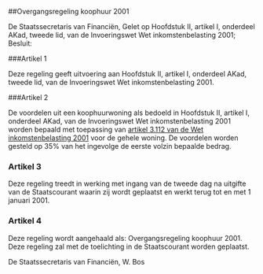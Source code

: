 <meta http-equiv='Content-Type' content='text/html; charset=utf-8' />

##Overgangsregeling koophuur 2001

De Staatssecretaris van Financiën,
Gelet op Hoofdstuk II, artikel I, onderdeel AKad, tweede lid, van de Invoeringswet Wet inkomstenbelasting 2001;
Besluit:  

###Artikel 1 

Deze regeling geeft uitvoering aan Hoofdstuk II, artikel I, onderdeel AKad, tweede lid, van de Invoeringswet Wet inkomstenbelasting 2001.

###Artikel 2 

De voordelen uit een koophuurwoning als bedoeld in Hoofdstuk II, artikel I, onderdeel AKad, van de Invoeringswet Wet inkomstenbelasting 2001 worden bepaald met toepassing van [artikel 3.112 van de Wet inkomstenbelasting 2001](../../../../../wet/wet/inkomstenbelasting/2001/BWBR0011353/README.md) voor de gehele woning. De voordelen worden gesteld op 35% van het ingevolge de eerste volzin bepaalde bedrag.

### Artikel  3  

Deze regeling treedt in werking met ingang van de tweede dag na uitgifte van de Staatscourant waarin zij wordt geplaatst en werkt terug tot en met 1 januari 2001. 

### Artikel  4  

Deze regeling wordt aangehaald als: Overgangsregeling koophuur 2001. 
Deze regeling zal met de toelichting in de Staatscourant worden geplaatst.   

De 
Staatssecretaris van Financiën, 
W. Bos      
